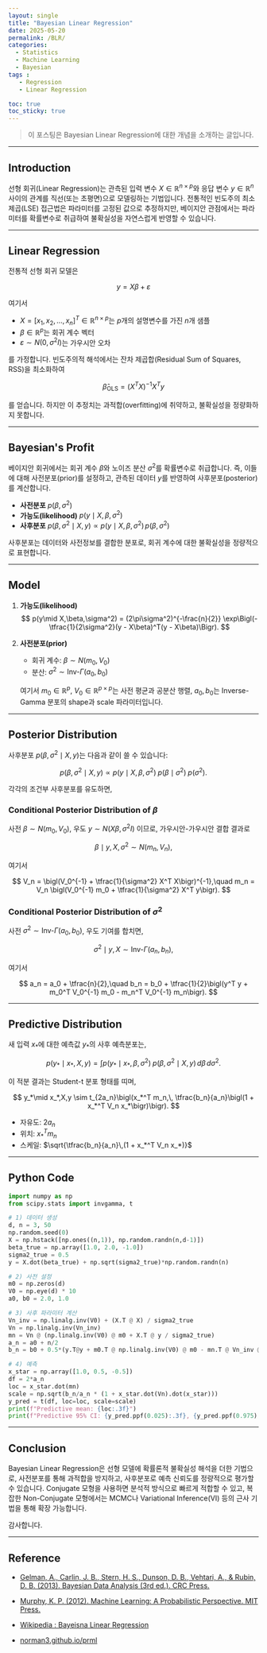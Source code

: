```yaml
---
layout: single
title: "Bayesian Linear Regression"
date: 2025-05-20
permalink: /BLR/
categories:
  - Statistics
  - Machine Learning
  - Bayesian
tags :
   - Regression
   - Linear Regression

toc: true
toc_sticky: true
---
```


> 이 포스팅은 Bayesian Linear Regression에 대한 개념을 소개하는 글입니다.

---

## Introduction

선형 회귀(Linear Regression)는 관측된 입력 변수 $X\in\mathbb{R}^{n\times p}$와 응답 변수 $y\in\mathbb{R}^n$ 사이의 관계를 직선(또는 초평면)으로 모델링하는 기법입니다. 전통적인 빈도주의 최소제곱(LSE) 접근법은 파라미터를 고정된 값으로 추정하지만, 베이지안 관점에서는 파라미터를 확률변수로 취급하여 불확실성을 자연스럽게 반영할 수 있습니다.

---

## Linear Regression

전통적 선형 회귀 모델은

$$y = X\beta + \varepsilon$$

여기서

- $X = [x_1,\,x_2,\dots,\,x_n]^T\in\mathbb{R}^{n\times p}$는 $p$개의 설명변수를 가진 $n$개 샘플  
- $\beta\in\mathbb{R}^p$는 회귀 계수 벡터  
- $\varepsilon\sim N(0,\,\sigma^2 I)$는 가우시안 오차  

를 가정합니다. 빈도주의적 해석에서는 잔차 제곱합(Residual Sum of Squares, RSS)을 최소화하여

$$\hat{\beta}_{\mathrm{OLS}} = (X^T X)^{-1} X^T y$$

를 얻습니다. 하지만 이 추정치는 과적합(overfitting)에 취약하고, 불확실성을 정량화하지 못합니다.

---

## Bayesian's Profit

베이지안 회귀에서는 회귀 계수 $\beta$와 노이즈 분산 $\sigma^2$를 확률변수로 취급합니다. 즉, 이들에 대해 사전분포(prior)를 설정하고, 관측된 데이터 $y$를 반영하여 사후분포(posterior)를 계산합니다.

- **사전분포** $p(\beta,\sigma^2)$  
- **가능도(likelihood)** $p(y\mid X,\beta,\sigma^2)$  
- **사후분포** $p(\beta,\sigma^2\mid X,y) \propto p(y\mid X,\beta,\sigma^2)\,p(\beta,\sigma^2)$

사후분포는 데이터와 사전정보를 결합한 분포로, 회귀 계수에 대한 불확실성을 정량적으로 표현합니다.

---

## Model

1. **가능도(likelihood)**  
   $$
   p(y\mid X,\beta,\sigma^2) = (2\pi\sigma^2)^{-\frac{n}{2}} \exp\Bigl(-\tfrac{1}{2\sigma^2}(y - X\beta)^T(y - X\beta)\Bigr).
   $$

2. **사전분포(prior)**  
   - 회귀 계수: $\beta\sim N(m_0,\,V_0)$  
   - 분산: $\sigma^2\sim \mathrm{Inv}\text{-}\Gamma(a_0,\,b_0)$

   여기서 $m_0\in\mathbb{R}^p$, $V_0\in\mathbb{R}^{p\times p}$는 사전 평균과 공분산 행렬, $a_0,b_0$는 Inverse-Gamma 분포의 shape과 scale 파라미터입니다.

---

## Posterior Distribution

사후분포 $p(\beta,\sigma^2\mid X,y)$는 다음과 같이 쓸 수 있습니다:

$$
p(\beta,\sigma^2\mid X,y) \propto p(y\mid X,\beta,\sigma^2)\;p(\beta\mid\sigma^2)\;p(\sigma^2).
$$

각각의 조건부 사후분포를 유도하면,

### Conditional Posterior Distribution of $\beta$ 

사전 $\beta\sim N(m_0,V_0)$, 우도 $y\sim N(X\beta,\sigma^2 I)$ 이므로, 가우시안-가우시안 결합 결과로

$$
\beta\mid y, X, \sigma^2 \sim N(m_n, \, V_n),
$$

여기서

$$
V_n = \bigl(V_0^{-1} + \tfrac{1}{\sigma^2} X^T X\bigr)^{-1},\quad
m_n = V_n \bigl(V_0^{-1} m_0 + \tfrac{1}{\sigma^2} X^T y\bigr).
$$

### Conditional Posterior Distribution of $\sigma^2$ 

사전 $\sigma^2\sim \mathrm{Inv}\text{-}\Gamma(a_0,b_0)$, 우도 기여를 합치면,

$$
\sigma^2\mid y,X \sim \mathrm{Inv}\text{-}\Gamma\bigl(a_n,\,b_n\bigr),
$$

여기서

$$
a_n = a_0 + \tfrac{n}{2},\quad
b_n = b_0 + \tfrac{1}{2}\bigl(y^T y + m_0^T V_0^{-1} m_0 - m_n^T V_0^{-1} m_n\bigr).
$$

---

## Predictive Distribution

새 입력 $x_*$에 대한 예측값 $y_*$의 사후 예측분포는,

$$
p(y_*\mid x_*,X,y) = \int p(y_*\mid x_*,\beta,\sigma^2)\;p(\beta,\sigma^2\mid X,y)\,d\beta\,d\sigma^2.
$$

이 적분 결과는 Student-t 분포 형태를 띠며,

$$
y_*\mid x_*,X,y \sim t_{2a_n}\bigl(x_*^T m_n,\, \tfrac{b_n}{a_n}\bigl(1 + x_*^T V_n x_*\bigr)\bigr).
$$

- 자유도: $2a_n$  
- 위치: $x_*^T m_n$  
- 스케일: $\sqrt{\tfrac{b_n}{a_n}\,(1 + x_*^T V_n x_*)}$  

---

## Python Code

```python
import numpy as np
from scipy.stats import invgamma, t

# 1) 데이터 생성
d, n = 3, 50
np.random.seed(0)
X = np.hstack([np.ones((n,1)), np.random.randn(n,d-1)])
beta_true = np.array([1.0, 2.0, -1.0])
sigma2_true = 0.5
y = X.dot(beta_true) + np.sqrt(sigma2_true)*np.random.randn(n)

# 2) 사전 설정
m0 = np.zeros(d)
V0 = np.eye(d) * 10
a0, b0 = 2.0, 1.0

# 3) 사후 파라미터 계산
Vn_inv = np.linalg.inv(V0) + (X.T @ X) / sigma2_true
Vn = np.linalg.inv(Vn_inv)
mn = Vn @ (np.linalg.inv(V0) @ m0 + X.T @ y / sigma2_true)
a_n = a0 + n/2
b_n = b0 + 0.5*(y.T@y + m0.T @ np.linalg.inv(V0) @ m0 - mn.T @ Vn_inv @ mn)

# 4) 예측
x_star = np.array([1.0, 0.5, -0.5])
df = 2*a_n
loc = x_star.dot(mn)
scale = np.sqrt(b_n/a_n * (1 + x_star.dot(Vn).dot(x_star)))
y_pred = t(df, loc=loc, scale=scale)
print(f"Predictive mean: {loc:.3f}")
print(f"Predictive 95% CI: {y_pred.ppf(0.025):.3f}, {y_pred.ppf(0.975):.3f}")
```

---

## Conclusion
Bayesian Linear Regression은 선형 모델에 확률론적 불확실성 해석을 더한 기법으로, 사전분포를 통해 과적합을 방지하고, 사후분포로 예측 신뢰도를 정량적으로 평가할 수 있습니다. Conjugate 모형을 사용하면 분석적 방식으로 빠르게 적합할 수 있고, 복잡한 Non-Conjugate 모형에서는 MCMC나 Variational Inference(VI) 등의 근사 기법을 통해 확장 가능합니다. 

감사합니다.

---

## Reference

- [Gelman, A., Carlin, J. B., Stern, H. S., Dunson, D. B., Vehtari, A., & Rubin, D. B. (2013). Bayesian Data Analysis (3rd ed.). CRC Press.](https://www.stat.columbia.edu/~gelman/book/)

- [Murphy, K. P. (2012). Machine Learning: A Probabilistic Perspective. MIT Press.](https://mitpress.mit.edu/9780262018029/machine-learning-a-probabilistic-perspective/)

- [Wikipedia : Bayeisna Linear Regression](https://en.wikipedia.org/wiki/Bayesian_linear_regression)

- [norman3.github.io/prml](https://norman3.github.io/prml/docs/chapter03/3.html)